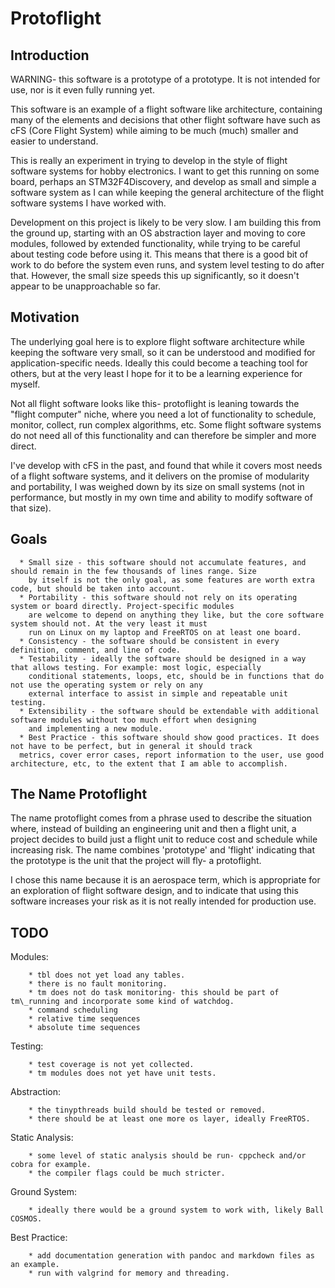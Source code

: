 # Protoflight

## Introduction

WARNING- this software is a prototype of a prototype. It is not intended for use, nor is it even fully running yet.

This software is an example of a flight software like architecture, containing many of the elements and decisions
that other flight software have such as cFS (Core Flight System) while aiming to be much (much) smaller and
easier to understand.


This is really an experiment in trying to develop in the style of flight software systems for hobby electronics.
I want to get this running on some board, perhaps an STM32F4Discovery, and develop as small and simple a software
system as I can while keeping the general architecture of the flight software systems I have worked with.


Development on this project is likely to be very slow. I am building this from the ground up, starting with
an OS abstraction layer and moving to core modules, followed by extended functionality, while trying to
be careful about testing code before using it. This means that there is a good bit of work to do before the
system even runs, and system level testing to do after that. However, the small size speeds this up
significantly, so it doesn't appear to be unapproachable so far.


## Motivation

The underlying goal here is to explore flight software architecture while
keeping the software very small, so it can be understood and modified for
application-specific needs. Ideally this could become a teaching tool for
others, but at the very least I hope for it to be a learning experience for
myself.


Not all flight software looks like this- protoflight is leaning towards the
"flight computer" niche, where you need a lot of functionality to schedule,
monitor, collect, run complex algorithms, etc. Some flight software systems do
not need all of this functionality and can therefore be simpler and more
direct.

I've develop with cFS in the past, and found that while it covers most needs of
a flight software systems, and it delivers on the promise of modularity and
portability, I was weighed down by its size on small systems (not in
performance, but mostly in my own time and ability to modify software of that
size).

## Goals


```
  * Small size - this software should not accumulate features, and should remain in the few thousands of lines range. Size
    by itself is not the only goal, as some features are worth extra code, but should be taken into account.
  * Portability - this software should not rely on its operating system or board directly. Project-specific modules
    are welcome to depend on anything they like, but the core software system should not. At the very least it must
    run on Linux on my laptop and FreeRTOS on at least one board.
  * Consistency - the software should be consistent in every definition, comment, and line of code.
  * Testability - ideally the software should be designed in a way that allows testing. For example: most logic, especially
    conditional statements, loops, etc, should be in functions that do not use the operating system or rely on any
    external interface to assist in simple and repeatable unit testing.
  * Extensibility - the software should be extendable with additional software modules without too much effort when designing
    and implementing a new module.
  * Best Practice - this software should show good practices. It does not have to be perfect, but in general it should track
  metrics, cover error cases, report information to the user, use good architecture, etc, to the extent that I am able to accomplish.
```

## The Name Protoflight

The name protoflight comes from a phrase used to describe the situation where, instead of building an engineering unit and then
a flight unit, a  project decides to build just a flight unit to reduce cost and schedule while increasing risk. The name combines
'prototype' and 'flight' indicating that the prototype is the unit that the project will fly- a protoflight.

I chose this name because it is an aerospace term, which is appropriate for an exploration of flight software design, and to indicate
that using this software increases your risk as it is not really intended for production use.

## TODO

Modules:
```
    * tbl does not yet load any tables.
    * there is no fault monitoring.
    * tm does not do task monitoring- this should be part of tm\_running and incorporate some kind of watchdog.
    * command scheduling
    * relative time sequences
    * absolute time sequences
```

Testing:
```
    * test coverage is not yet collected.
    * tm modules does not yet have unit tests.
```

Abstraction:
```
    * the tinypthreads build should be tested or removed.
    * there should be at least one more os layer, ideally FreeRTOS.
```

Static Analysis:
```
    * some level of static analysis should be run- cppcheck and/or cobra for example.
    * the compiler flags could be much stricter.
```

Ground System:
```
    * ideally there would be a ground system to work with, likely Ball COSMOS.
```

Best Practice:
```
    * add documentation generation with pandoc and markdown files as an example.
    * run with valgrind for memory and threading.
```

